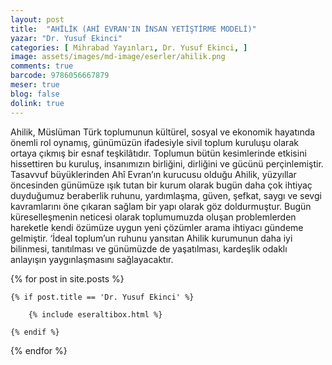 ```yaml
---
layout: post
title:  "AHİLİK (AHİ EVRAN'IN İNSAN YETİŞTİRME MODELİ)"
yazar: "Dr. Yusuf Ekinci"
categories: [ Mihrabad Yayınları, Dr. Yusuf Ekinci, ]
image: assets/images/md-image/eserler/ahilik.png
comments: true
barcode: 9786056667879
meser: true
blog: false
dolink: true
---
```


Ahilik, Müslüman Türk toplumunun kültürel, sosyal ve ekonomik hayatında önemli rol oynamış, günümüzün ifadesiyle sivil toplum kuruluşu olarak ortaya çıkmış bir esnaf teşkilâtıdır. Toplumun bütün kesimlerinde etkisini hissettiren bu kuruluş, insanımızın birliğini, dirliğini ve gücünü perçinlemiştir.
Tasavvuf büyüklerinden Ahî Evran’ın kurucusu olduğu Ahilik, yüzyıllar öncesinden günümüze ışık tutan bir kurum olarak bugün daha çok ihtiyaç duyduğumuz beraberlik ruhunu, yardımlaşma, güven, şefkat, saygı ve sevgi kavramlarını öne çıkaran sağlam bir yapı olarak göz doldurmuştur.
Bugün küreselleşmenin neticesi olarak toplumumuzda oluşan problemlerden hareketle kendi özümüze uygun yeni çözümler arama ihtiyacı gündeme gelmiştir. ‘İdeal toplum’un ruhunu yansıtan Ahilik kurumunun daha iyi bilinmesi, tanıtılması ve günümüzde de yaşatılması, kardeşlik odaklı anlayışın yaygınlaşmasını sağlayacaktır.



{% for post in site.posts %}

    {% if post.title == 'Dr. Yusuf Ekinci' %}

        {% include eseraltibox.html %}

    {% endif %}

{% endfor %}
